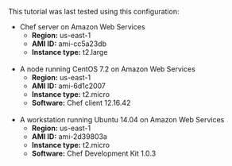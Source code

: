 This tutorial was last tested using this configuration:

* Chef server on Amazon Web Services
  * **Region:** us-east-1
  * **AMI ID:** ami-cc5a23db
  * **Instance type:** t2.large
<br /><br />
* A node running CentOS 7.2 on Amazon Web Services
  * **Region:** us-east-1
  * **AMI ID:** ami-6d1c2007
  * **Instance type:** t2.micro
  * **Software:** Chef client 12.16.42
<br /><br />
* A workstation running Ubuntu 14.04 on Amazon Web Services
  * **Region:** us-east-1
  * **AMI ID:** ami-2d39803a
  * **Instance type:** t2.micro
  * **Software:** Chef Development Kit 1.0.3
